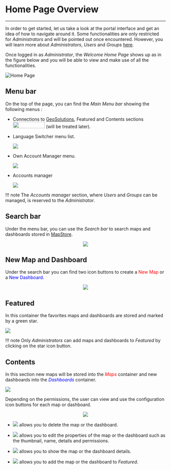 # Home Page Overview
*******************

In order to get started, let us take a look at the portal interface and get an idea of how to navigate around it. Some functionalities are only restricted for
*Administrators* and will be pointed out once encountered. However, you will learn more about *Administrators*, *Users* and *Groups* [here](managing-users-and-groups.md).

Once logged in as *Administrator*, the *Welcome Home Page* shows up as in the figure below and you will be able to view and make use of all the functionalities.

 <img src="../img/home-page.jpg" style="" alt="Home Page" class="center" />

Menu bar
--------
On the top of the page, you can find the *Main Menu bar* showing the following menus :

* Connections to [GeoSolutions](https://www.geo-solutions.it/), Featured and Contents sections <img src="../img/connections.jpg" style="width:100px;height:20px;" /> (will be treated later).

* Language Switcher menu list.

    <img src="../img/language-switcher.jpg" style="max-width:200px;" />

* Own Account Manager menu.

    <img src="../img/own-account.jpg" style="max-width:200px;"  />

* Accounts manager

    <img src="../img/manage-accounts.jpg" style="max-width:200px;" />


!!! note
    The *Accounts manager* section, where *Users* and *Groups* can be managed, is reserved to the *Administrator*.



Search bar
------------

Under the menu bar, you can use the *Search bar* to search maps and dashboards stored in [MapStore](https://mapstore.geo-solutions.it/mapstore/#/).

  <p align = "center" > <img src="../img/search-bar.jpg" style="max-width:500px;" /></p>

New Map and Dashboard
---------------------
Under the search bar you can find two icon buttons to create a <span style="color:red">New Map</span> or a <span style="color:blue">New Dashboard</span>.

<p align = "center" ><img src="../img/map-dash.jpg" style="max-width:700px;" /></p>

Featured
--------
In this container the favorites maps and dashboards are stored and marked by a green star.

<img src="../img/featured.jpg" style="max-width:600px;" />

!!! note
    Only *Administrators* can add maps and dashboards to *Featured* by clicking on the star icon button.



Contents
--------
In this section new maps will be stored into the <span style="color:red">*Maps* </span>container and new dashboards into the <span style="color:blue">*Dashboards* </span>container.

<img src="../img/contents.jpg" style="max-width:610px;" />

Depending on the permissions, the user can view and use the configuration icon buttons for each map or dashboard.

<p align = "center" ><img src="../img/config.jpg" style="max-width:600px;" /></p>

* <img src="../img/delete.jpg" /> allows you to delete the map or the dashboard.



* <img src="../img/properties.jpg" /> allows you to edit the properties of the map or the dashboard such as the thumbnail, name, details and permissions.


* <img src="../img/details.jpg" /> allows you to show the map or the dashboard details.

* <img src="../img/add-featured.jpg" /> allows you to add the map or the dashboard to *Featured*.
